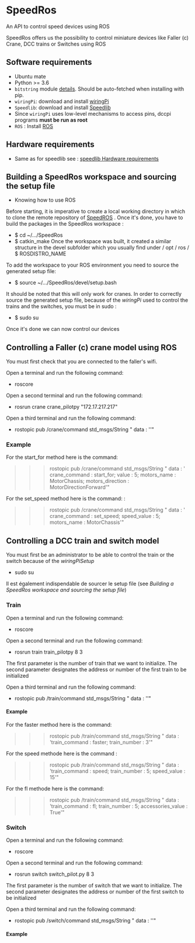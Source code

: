 # SpeedRos
An API to control speed devices using ROS

SpeedRos offers us the possibility to control miniature devices like Faller (c) Crane, DCC trains or Switches using ROS

Software requirements
---------------------
 * Ubuntu mate
 * Python >= 3.6
 * `bitstring` module [details](https://pypi.python.org/pypi/bitstring/3.1.3). Should be auto-fetched when installing with pip.
 * `wiringPi`: download and install [wiringPi](http://wiringpi.com/download-and-install/)
 * `Speedlib`: download and install [Speedlib](https://cristal-padrspeed.readthedocs.io/en/latest/documentation.html#installation)
 * Since `wiringPi` uses low-level mechanisms to access pins, dccpi programs **must be run as root**
 * `ROS` : Install [ROS](http://wiki.ros.org/ROS/Installation)


Hardware requirements
---------------------
 * Same as for speedlib see : [speedlib Hardware requirements](https://cristal-padrspeed.readthedocs.io/en/latest/documentation.html#hardware-requirements)


Building a SpeedRos workspace and sourcing the setup file
-------------------------------------------------------
 * Knowing how to use ROS

Before starting, it is imperative to create a local working directory in which to clone the remote repository of [SpeedROS](https://github.com/CRIStAL-PADR/SpeedRos) .
Once it's done, you have to build the packages in the SpeedRos workspace :
 * $ cd ~/.../SpeedRos
 * $ catkin_make
Once the workspace was built, it created a similar structure in the devel subfolder which you usually find under / opt / ros / $ ROSDISTRO_NAME

To add the workspace to your ROS environment you need to source the generated setup file:
 * $ source ~/.../SpeedRos/devel/setup.bash

It should be noted that this will only work for cranes. In order to correctly source the generated setup file, because of the *wiringPi* used to control the trains and the switches, you must be in sudo :
 * $ sudo su

Once it's done we can now control our devices

Controlling a Faller (c) crane model using ROS
----------------------------------------------
You must first check that you are connected to the faller's wifi.

Open a terminal and run the following command: 
 * roscore

Open a second terminal and run the following command: 
 * rosrun crane crane_pilotpy "172.17.217.217"

Open a third terminal and run the following command: 
 * rostopic pub /crane/command std_msgs/String " data : ''"

### Example
For the start_for method here is the command:
 >>> rostopic pub /crane/command std_msgs/String " data : ' crane_command : start_for; value : 5; motors_name : MotorChassis; motors_direction : MotorDirectionForward'"

For the set_speed method here is the command: : 
 >>> rostopic pub /crane/command std_msgs/String " data : ' crane_command : set_speed; speed_value : 5; motors_name : MotorChassis'"

## Controlling a DCC train and switch model

You must first be an administrator to be able to control the train or the switch because of the *wiringPiSetup*
 * sudo su

Il est également indispendable de sourcer le setup file (see *Building a SpeedRos workspace and sourcing the setup file*)

### Train
Open a terminal and run the following command: 
 * roscore

Open a second terminal and run the following command: 
 * rosrun train train_pilotpy 8 3

The first parameter is the number of train that we want to initialize.
The second parameter designates the address or number of the first train to be initialized

Open a third terminal and run the following command: 
 * rostopic pub /train/command std_msgs/String " data : ''"

#### Example
For the faster method here is the command:
 >>> rostopic pub /train/command std_msgs/String " data : 'train_command : faster; train_number : 3'"

For the speed methode here is the command : 
 >>> rostopic pub /train/command std_msgs/String " data : 'train_command : speed; train_number : 5; speed_value : 15'"

For the fl methode here is the command:
 >>> rostopic pub /train/command std_msgs/String " data : 'train_command : fl; train_number : 5; accessories_value : True'"

### Switch
Open a terminal and run the following command: 
 * roscore

Open a second terminal and run the following command: 
 * rosrun switch switch_pilot.py 8 3

The first parameter is the number of switch that we want to initialize.
The second parameter designates the address or number of the first switch to be initialized

Open a third terminal and run the following command: 
 * rostopic pub /switch/command std_msgs/String " data : ''"

#### Example


